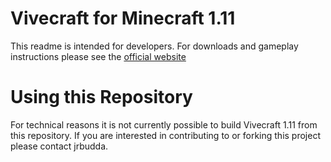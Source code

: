 Vivecraft for Minecraft 1.11
=========

This readme is intended for developers. For downloads and gameplay instructions please see the [official website](http://www.vivecraft.org/)


Using this Repository
========

For technical reasons it is not currently possible to build Vivecraft 1.11 from this repository. If you are interested in contributing to or forking this project please contact jrbudda. 
